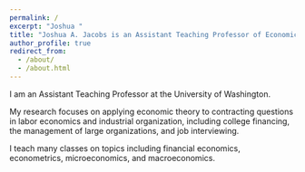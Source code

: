 ```yaml
---
permalink: /
excerpt: "Joshua "
title: "Joshua A. Jacobs is an Assistant Teaching Professor of Economics at the University of Washington"
author_profile: true
redirect_from: 
  - /about/
  - /about.html
---
```


I am an Assistant Teaching Professor at the University of Washington.

My research focuses on applying economic theory to contracting questions in labor economics and industrial organization, including college financing, the management of large organizations, and job interviewing.

I teach many classes on topics including financial economics, econometrics, microeconomics, and macroeconomics.